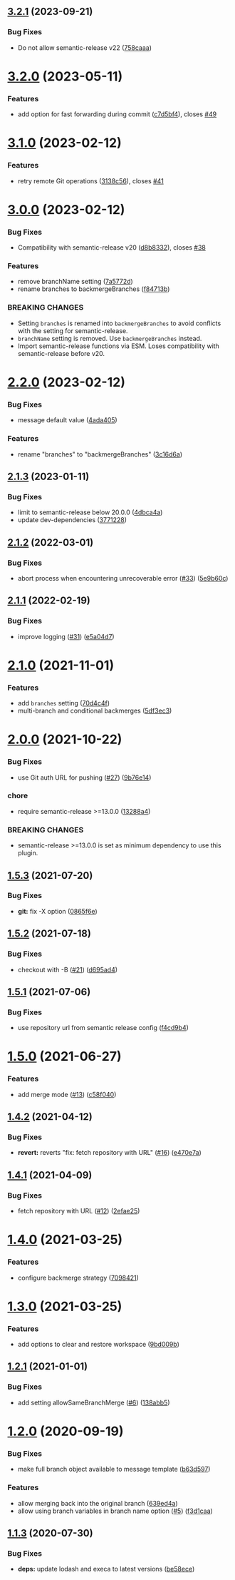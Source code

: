 ## [3.2.1](https://github.com/saitho/semantic-release-backmerge/compare/v3.2.0...v3.2.1) (2023-09-21)


### Bug Fixes

* Do not allow semantic-release v22 ([758caaa](https://github.com/saitho/semantic-release-backmerge/commit/758caaa1c5e0329b0edee918818be5d62f1711ba))

# [3.2.0](https://github.com/saitho/semantic-release-backmerge/compare/v3.1.0...v3.2.0) (2023-05-11)


### Features

* add option for fast forwarding during commit ([c7d5bf4](https://github.com/saitho/semantic-release-backmerge/commit/c7d5bf4101081cf5454af3235056f48d26e572db)), closes [#49](https://github.com/saitho/semantic-release-backmerge/issues/49)

# [3.1.0](https://github.com/saitho/semantic-release-backmerge/compare/v3.0.0...v3.1.0) (2023-02-12)


### Features

* retry remote Git operations ([3138c56](https://github.com/saitho/semantic-release-backmerge/commit/3138c563df28577821e80d21974ed4f65508326b)), closes [#41](https://github.com/saitho/semantic-release-backmerge/issues/41)

# [3.0.0](https://github.com/saitho/semantic-release-backmerge/compare/v2.2.0...v3.0.0) (2023-02-12)


### Bug Fixes

* Compatibility with semantic-release v20 ([d8b8332](https://github.com/saitho/semantic-release-backmerge/commit/d8b8332e65556ee7f45411550015f4b8c1c25dcd)), closes [#38](https://github.com/saitho/semantic-release-backmerge/issues/38)


### Features

* remove branchName setting ([7a5772d](https://github.com/saitho/semantic-release-backmerge/commit/7a5772df627f3121d0d17a3920f0cc340c3b65f2))
* rename branches to backmergeBranches ([f84713b](https://github.com/saitho/semantic-release-backmerge/commit/f84713be8d7b2509c8af6b5cf783594b1221c016))


### BREAKING CHANGES

* Setting `branches` is renamed into `backmergeBranches` to avoid conflicts with the setting for semantic-release.
* `branchName` setting is removed. Use `backmergeBranches` instead.
* Import semantic-release functions via ESM. Loses compatibility with semantic-release before v20.

# [2.2.0](https://github.com/saitho/semantic-release-backmerge/compare/v2.1.3...v2.2.0) (2023-02-12)


### Bug Fixes

* message default value ([4ada405](https://github.com/saitho/semantic-release-backmerge/commit/4ada4059c2f98f0a5e40f533f546951eebf18b25))


### Features

* rename "branches" to "backmergeBranches" ([3c16d6a](https://github.com/saitho/semantic-release-backmerge/commit/3c16d6aa4c8a44356930bfade80b2d530c0ba0d4))

## [2.1.3](https://github.com/saitho/semantic-release-backmerge/compare/v2.1.2...v2.1.3) (2023-01-11)


### Bug Fixes

* limit to semantic-release below 20.0.0 ([4dbca4a](https://github.com/saitho/semantic-release-backmerge/commit/4dbca4a24b51c238ebc1ec613af656725e09739a))
* update dev-dependencies ([3771228](https://github.com/saitho/semantic-release-backmerge/commit/3771228bb856089682c70773784f175cdf4367d3))

## [2.1.2](https://github.com/saitho/semantic-release-backmerge/compare/v2.1.1...v2.1.2) (2022-03-01)


### Bug Fixes

* abort process when encountering unrecoverable error ([#33](https://github.com/saitho/semantic-release-backmerge/issues/33)) ([5e9b60c](https://github.com/saitho/semantic-release-backmerge/commit/5e9b60ccb23a2018d9c0699ea10a01e588c53f73))

## [2.1.1](https://github.com/saitho/semantic-release-backmerge/compare/v2.1.0...v2.1.1) (2022-02-19)


### Bug Fixes

* improve logging ([#31](https://github.com/saitho/semantic-release-backmerge/issues/31)) ([e5a04d7](https://github.com/saitho/semantic-release-backmerge/commit/e5a04d7d5f081f395c7994a434f04b7f7d6eba4e))

# [2.1.0](https://github.com/saitho/semantic-release-backmerge/compare/v2.0.0...v2.1.0) (2021-11-01)


### Features

* add `branches` setting ([70d4c4f](https://github.com/saitho/semantic-release-backmerge/commit/70d4c4fae2b3e7394dd66ee86afa9270c9ffa7e3))
* multi-branch and conditional backmerges ([5df3ec3](https://github.com/saitho/semantic-release-backmerge/commit/5df3ec389ba504e17e70059db6508b8b97cbb279))

# [2.0.0](https://github.com/saitho/semantic-release-backmerge/compare/v1.5.3...v2.0.0) (2021-10-22)


### Bug Fixes

* use Git auth URL for pushing ([#27](https://github.com/saitho/semantic-release-backmerge/issues/27)) ([9b76e14](https://github.com/saitho/semantic-release-backmerge/commit/9b76e14ed01068732230d0c1bca066da2761e5aa))


### chore

* require semantic-release >=13.0.0 ([13288a4](https://github.com/saitho/semantic-release-backmerge/commit/13288a405d820e4cbea536a297c7a173cc5f3719))


### BREAKING CHANGES

* semantic-release >=13.0.0 is set as minimum
dependency to use this plugin.

## [1.5.3](https://github.com/saitho/semantic-release-backmerge/compare/v1.5.2...v1.5.3) (2021-07-20)


### Bug Fixes

* **git:** fix -X option ([0865f6e](https://github.com/saitho/semantic-release-backmerge/commit/0865f6e3e659b4f7ff0fb07e4e0b7dc201824bd0))

## [1.5.2](https://github.com/saitho/semantic-release-backmerge/compare/v1.5.1...v1.5.2) (2021-07-18)


### Bug Fixes

* checkout with -B ([#21](https://github.com/saitho/semantic-release-backmerge/issues/21)) ([d695ad4](https://github.com/saitho/semantic-release-backmerge/commit/d695ad47cfae17793db8f5f489904417819a7e84))

## [1.5.1](https://github.com/saitho/semantic-release-backmerge/compare/v1.5.0...v1.5.1) (2021-07-06)


### Bug Fixes

* use repository url from semantic release config ([f4cd9b4](https://github.com/saitho/semantic-release-backmerge/commit/f4cd9b4a894d4d162d2babfc09299567e3f14896))

# [1.5.0](https://github.com/saitho/semantic-release-backmerge/compare/v1.4.2...v1.5.0) (2021-06-27)


### Features

* add merge mode ([#13](https://github.com/saitho/semantic-release-backmerge/issues/13)) ([c58f040](https://github.com/saitho/semantic-release-backmerge/commit/c58f0405829a224435383fc84dead29937cc4210))

## [1.4.2](https://github.com/saitho/semantic-release-backmerge/compare/v1.4.1...v1.4.2) (2021-04-12)


### Bug Fixes

* **revert:** reverts "fix: fetch repository with URL" ([#16](https://github.com/saitho/semantic-release-backmerge/issues/16)) ([e470e7a](https://github.com/saitho/semantic-release-backmerge/commit/e470e7a75b86e330d773eaa81d7870d901780208))

## [1.4.1](https://github.com/saitho/semantic-release-backmerge/compare/v1.4.0...v1.4.1) (2021-04-09)


### Bug Fixes

* fetch repository with URL ([#12](https://github.com/saitho/semantic-release-backmerge/issues/12)) ([2efae25](https://github.com/saitho/semantic-release-backmerge/commit/2efae257d431680bdcaf3cedaf85e1832e107ee0))

# [1.4.0](https://github.com/saitho/semantic-release-backmerge/compare/v1.3.0...v1.4.0) (2021-03-25)


### Features

* configure backmerge strategy ([7098421](https://github.com/saitho/semantic-release-backmerge/commit/709842180f3eb742d68984fb6b1725bcab10b55b))

# [1.3.0](https://github.com/saitho/semantic-release-backmerge/compare/v1.2.1...v1.3.0) (2021-03-25)


### Features

* add options to clear and restore workspace ([9bd009b](https://github.com/saitho/semantic-release-backmerge/commit/9bd009be3eaed6a36cba69df7a02487bbdafd7ba))

## [1.2.1](https://github.com/saitho/semantic-release-backmerge/compare/v1.2.0...v1.2.1) (2021-01-01)


### Bug Fixes

* add setting allowSameBranchMerge ([#6](https://github.com/saitho/semantic-release-backmerge/issues/6)) ([138abb5](https://github.com/saitho/semantic-release-backmerge/commit/138abb52e1f68e8fb98cfa7a96da9348a1eb0fa0))

# [1.2.0](https://github.com/saitho/semantic-release-backmerge/compare/v1.1.3...v1.2.0) (2020-09-19)


### Bug Fixes

* make full branch object available to message template ([b63d597](https://github.com/saitho/semantic-release-backmerge/commit/b63d5971d26753e21fc454be85c2c5a3202b43ee))


### Features

* allow merging back into the original branch ([639ed4a](https://github.com/saitho/semantic-release-backmerge/commit/639ed4a704c5f86f81f5170fa6271a68ad9e8215))
* allow using branch variables in branch name option ([#5](https://github.com/saitho/semantic-release-backmerge/issues/5)) ([f3d1caa](https://github.com/saitho/semantic-release-backmerge/commit/f3d1caad79618ca1e21259f526427dd8d041d179))

## [1.1.3](https://github.com/saitho/semantic-release-backmerge/compare/v1.1.2...v1.1.3) (2020-07-30)


### Bug Fixes

* **deps:** update lodash and execa to latest versions ([be58ece](https://github.com/saitho/semantic-release-backmerge/commit/be58ecea51216a24fb599967183056eb75938d55))
